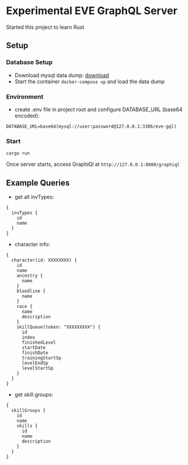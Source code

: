 # Experimental EVE GraphQL Server

Started this project to learn Rust

## Setup

### Database Setup

* Download mysql data dump: [download](https://www.fuzzwork.co.uk/dump/)
* Start the container `docker-compose up` and load the data dump

### Environment

* create .env file in project root and configure DATABASE_URL (base64 encoded):

```
DATABASE_URL=base64(mysql://user:password@127.0.0.1:3306/eve-gql)
```

### Start

```
cargo run
```

Once server starts, access GraphiQl at `http://127.0.0.1:8080/graphiql`

## Example Queries

* get all invTypes:

```
{
  invTypes {
    id
    name
  }
}
```

* character info:

```
{
  character(id: XXXXXXXX) {
    id
    name
    ancestry {
      name
    }
    bloodline {
      name
    }
    race {
      name
      description
    }
    skillQueue(token: "XXXXXXXXX") {
      id      
      index
      finishedLevel
      startDate
      finishDate
      trainingStartSp
      levelEndSp
      levelStartSp    
    }
  }
}

```

* get skill groups:

```
{
  skillGroups {
    id
    name
    skills {
      id
      name    
      description  
    }
  }
}
```
